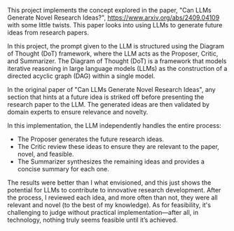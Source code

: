 This project implements the concept explored in the paper, "Can LLMs Generate Novel Research Ideas?", https://www.arxiv.org/abs/2409.04109 with some little twists.
This paper looks into using LLMs to generate future ideas from research papers.

In this project, the prompt given to the LLM is structured using the Diagram of Thought (DoT) framework, where the LLM acts as the Proposer, Critic, and Summarizer.
The Diagram of Thought (DoT) is a framework that models iterative reasoning in large language models (LLMs) as the construction of a directed acyclic graph (DAG) within a single model.

In the original paper of "Can LLMs Generate Novel Research Ideas", any section that hints at a future idea is striked off before presenting the research paper to the LLM.
The generated ideas are then validated by domain experts to ensure relevance and novelty.

In this implementation, the LLM independently handles the entire process:

- The Proposer generates the future research ideas.
- The Critic review these ideas to ensure they are relevant to the paper, novel, and feasible.
- The Summarizer synthesizes the remaining ideas and provides a concise summary for each one.

The results were better than I what envisioned, and this just shows the potential for LLMs to contribute to innovative research development.
After the process, I reviewed each idea, and more often than not, they were all relevant and novel (to the best of my knowledge).
As for feasibility, it's challenging to judge without practical implementation—after all, in technology, nothing truly seems feasible until it’s achieved.
